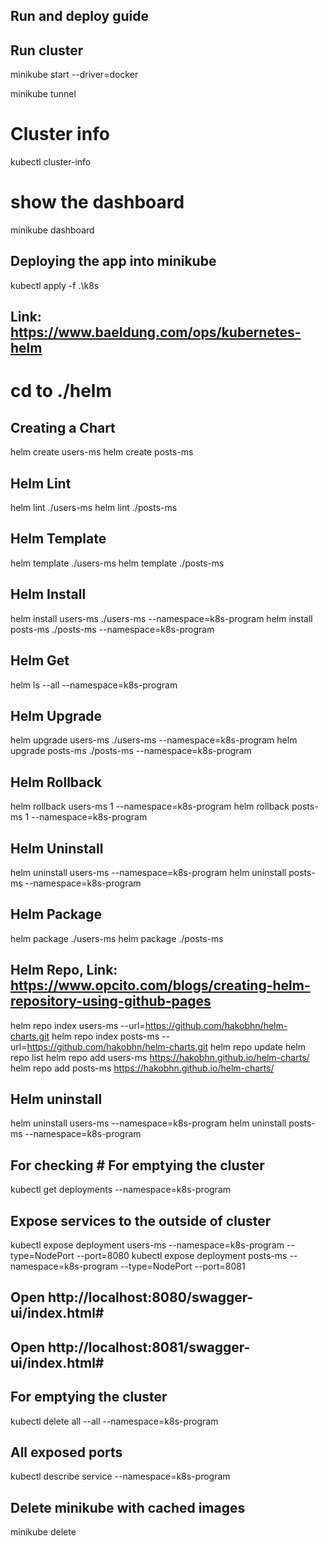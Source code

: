 ## Run and deploy guide

## Run cluster
minikube start --driver=docker

minikube tunnel

# Cluster info
kubectl cluster-info

# show the dashboard
minikube dashboard

## Deploying the app into minikube
kubectl apply -f .\k8s

## Link: https://www.baeldung.com/ops/kubernetes-helm
# cd to ./helm

## Creating a Chart
helm create users-ms
helm create posts-ms

## Helm Lint
helm lint ./users-ms
helm lint ./posts-ms

## Helm Template
helm template ./users-ms
helm template ./posts-ms

## Helm Install
helm install users-ms ./users-ms --namespace=k8s-program
helm install posts-ms ./posts-ms --namespace=k8s-program


## Helm Get
helm ls --all --namespace=k8s-program

## Helm Upgrade
helm upgrade users-ms ./users-ms --namespace=k8s-program
helm upgrade posts-ms ./posts-ms --namespace=k8s-program

## Helm Rollback
helm rollback users-ms 1 --namespace=k8s-program
helm rollback posts-ms 1 --namespace=k8s-program

## Helm Uninstall
helm uninstall users-ms --namespace=k8s-program
helm uninstall posts-ms --namespace=k8s-program

## Helm Package
helm package ./users-ms
helm package ./posts-ms

## Helm Repo, Link: https://www.opcito.com/blogs/creating-helm-repository-using-github-pages
helm repo index users-ms --url=https://github.com/hakobhn/helm-charts.git
helm repo index posts-ms --url=https://github.com/hakobhn/helm-charts.git
helm repo update
helm repo list
helm repo add users-ms https://hakobhn.github.io/helm-charts/
helm repo add posts-ms https://hakobhn.github.io/helm-charts/

## Helm uninstall
helm uninstall users-ms --namespace=k8s-program
helm uninstall posts-ms --namespace=k8s-program

## For checking # For emptying the cluster
kubectl get deployments --namespace=k8s-program

## Expose services to the outside of cluster
kubectl expose deployment users-ms --namespace=k8s-program --type=NodePort --port=8080
kubectl expose deployment posts-ms --namespace=k8s-program --type=NodePort --port=8081

## Open http://localhost:8080/swagger-ui/index.html#

## Open http://localhost:8081/swagger-ui/index.html#


## For emptying the cluster
kubectl delete all --all --namespace=k8s-program

## All exposed ports
kubectl describe service --namespace=k8s-program

## Delete minikube with cached images
minikube delete
